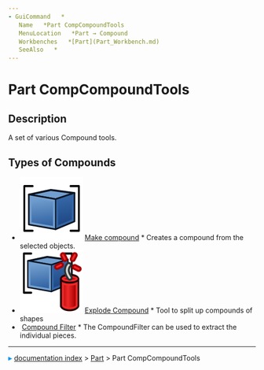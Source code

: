 ```yaml
---
- GuiCommand   *
   Name   *Part CompCompoundTools
   MenuLocation   *Part → Compound
   Workbenches   *[Part](Part_Workbench.md)
   SeeAlso   *
---
```


# Part CompCompoundTools

## Description

A set of various Compound tools.

## Types of Compounds 

-   <img alt="" src=images/Part_Compound.svg  style="width   *32px;"> [Make compound](Part_Compound.md)   * Creates a compound from the selected objects.
-   <img alt="" src=images/Part_ExplodeCompound.svg  style="width   *32px;"> [Explode Compound](Part_ExplodeCompound.md)   * Tool to split up compounds of shapes
-   <img alt="" src=images/Part_Compound‏‎Filter.svg  style="width   *32px;"> [Compound Filter](Part_Compound‏‎Filter.md)   * The CompoundFilter can be used to extract the individual pieces.



---
![](images/Right_arrow.png) [documentation index](../README.md) > [Part](Part_Workbench.md) > Part CompCompoundTools
